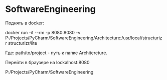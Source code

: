 # SoftwareEngineering
Поднять в docker:

docker run -it --rm -p 8080:8080 -v P:/Projects/PyCharm/SoftwareEngineering/Architecture:/usr/local/structurizr structurizr/lite

Где: path/to/project - путь к папке Architercture. 

Перейти в браузере на lockalhost:8080


P:/Projects/PyCharm/SoftwareEngineering